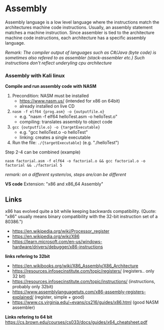 # Assembly

Assembly language is a low level language where the instructions match the architectures machine code instructions. Usually, an assembly statement matches a machine instruction. Since assembler is tied to the architecture machine code instructions, each architecture has a specific assembly language. 

*Remark: The compiler output of languages such as C#/Java (byte code) is sometimes also refered to as assembler (stack-assembler etc.) Such instructions don't reflect underyling cpu architecture*



### Assembly with Kali linux

**Compile and run assembly code with NASM**
1. Precondition: NASM  must be installed
    - https://www.nasm.us/  (intended for x86 on 64bit)
    - already installed on live CD
2. `nasm -f elf64 {prog.asm} -o {outputfile.o}`
   - e.g. "nasm -f elf64 helloTest.asm -o helloTest.o"
   - compiling: translates assembly to object code
3. `gcc {outputfile.o} -o {targetExecutable}`
    - e.g. "gcc helloTest.o -o helloTest"
    - linking: creates a single executable
4. Run the file: `./{targetExecutable}`   (e.g. "./helloTest")


Step 2-4 can be combined (example)
```
nasm factorial.asm -f elf64 -o factorial.o && gcc factorial.o -o factorial && ./factorial 5
``` 


*remark: on a different system/os, steps are/can be different*

**VS code**
Extension: "x86 and x86_64 Assembly" 

## Links 
x86 has evolved quite a bit while keeping backwards compatibility. (Quote: "x86" usually means binary compatibility with the 32-bit instruction set of a 80386.") 

- https://en.wikipedia.org/wiki/Processor_register
- https://en.wikipedia.org/wiki/X86
- https://learn.microsoft.com/en-us/windows-hardware/drivers/debugger/x86-instructions


**links refering to 32bit**
- https://en.wikibooks.org/wiki/X86_Assembly/X86_Architecture
- https://resources.infosecinstitute.com/topic/registers/  (registers.. only 32 bit)
- https://resources.infosecinstitute.com/topic/instructions/ (instructions, probably only 32bit)
- https://www.assemblylanguagetuts.com/x86-assembly-registers-explained/  (register, simple + good)
- https://www.cs.virginia.edu/~evans/cs216/guides/x86.html  (good NASM assembler)



**Links refering to 64 bit**
https://cs.brown.edu/courses/cs033/docs/guides/x64_cheatsheet.pdf 



